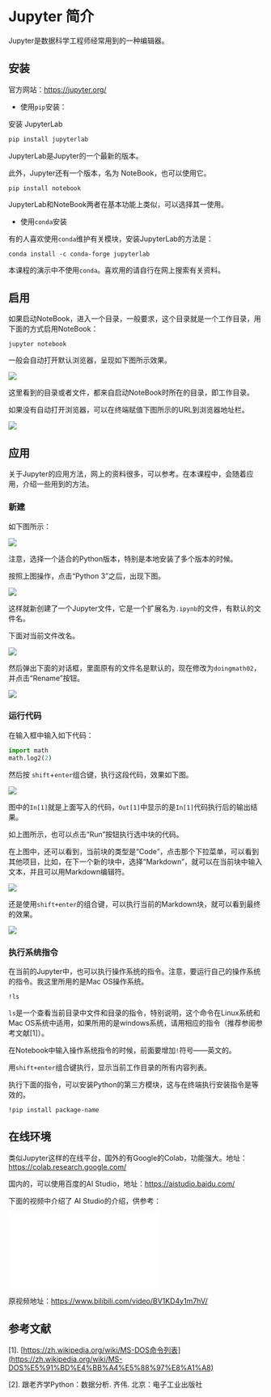 # Jupyter 简介

Jupyter是数据科学工程师经常用到的一种编辑器。

## 安装

官方网站：https://jupyter.org/

- 使用`pip`安装：

安装 JupyterLab

```python
pip install jupyterlab
```

JupyterLab是Jupyter的一个最新的版本。

此外，Jupyter还有一个版本，名为 NoteBook，也可以使用它。

```
pip install notebook
```

JupyterLab和NoteBook两者在基本功能上类似，可以选择其一使用。

- 使用`conda`安装

有的人喜欢使用`conda`维护有关模块，安装JupyterLab的方法是：

```
conda install -c conda-forge jupyterlab
```

本课程的演示中不使用`conda`。喜欢用的请自行在网上搜索有关资料。

## 启用

如果启动NoteBook，进入一个目录，一般要求，这个目录就是一个工作目录，用下面的方式启用NoteBook：

```
jupyter notebook
```

一般会自动打开默认浏览器，呈现如下图所示效果。

![](https://gitee.com/qiwsir/images/raw/master/2021-3-3/1614758328549-notebook01.png)

这里看到的目录或者文件，都来自启动NoteBook时所在的目录，即工作目录。

如果没有自动打开浏览器，可以在终端赋值下图所示的URL到浏览器地址栏。

![](https://gitee.com/qiwsir/images/raw/master/2021-3-3/1614758552348-notebook02.png)

## 应用

关于Jupyter的应用方法，网上的资料很多，可以参考。在本课程中，会随着应用，介绍一些用到的方法。

### 新建

如下图所示：

![](https://gitee.com/qiwsir/images/raw/master/2021-3-3/1614758931425-notebook03.png)

注意，选择一个适合的Python版本，特别是本地安装了多个版本的时候。

按照上图操作，点击“Python 3”之后，出现下图。

![](https://gitee.com/qiwsir/images/raw/master/2021-3-3/1614759025584-notebook04.png)

这样就新创建了一个Jupyter文件，它是一个扩展名为`.ipynb`的文件，有默认的文件名。

下面对当前文件改名。

![](https://gitee.com/qiwsir/images/raw/master/2021-3-3/1614759194944-notebook05.png)

然后弹出下面的对话框，里面原有的文件名是默认的，现在修改为`doingmath02`，并点击“Rename”按钮。

![](https://gitee.com/qiwsir/images/raw/master/2021-3-3/1614759370262-notebook06.png)

### 运行代码

在输入框中输入如下代码：

```python
import math
math.log2(2)
```

然后按 `shift`+`enter`组合键，执行这段代码，效果如下图。

![](https://gitee.com/qiwsir/images/raw/master/2021-3-3/1614759915521-notebook07.png)

图中的`In[1]`就是上面写入的代码，`Out[1]`中显示的是`In[1]`代码执行后的输出结果。

如上图所示，也可以点击“Run”按钮执行选中块的代码。

在上图中，还可以看到，当前块的类型是“Code”，点击那个下拉菜单，可以看到其他项目，比如，在下一个新的块中，选择“Markdown”，就可以在当前块中输入文本，并且可以用Markdown编辑符。

![](https://gitee.com/qiwsir/images/raw/master/2021-3-3/1614760235331-notebook08.png)

还是使用`shift+enter`的组合键，可以执行当前的Markdown块，就可以看到最终的效果。

![](https://gitee.com/qiwsir/images/raw/master/2021-3-3/1614760340913-notebook09.png)

### 执行系统指令

在当前的Jupyter中，也可以执行操作系统的指令。注意，要运行自己的操作系统的指令。我这里所用的是Mac OS操作系统。

```
!ls
```

`ls`是一个查看当前目录中文件和目录的指令，特别说明，这个命令在Linux系统和Mac OS系统中适用，如果所用的是windows系统，请用相应的指令（推荐参阅参考文献[1]）。

在Notebook中输入操作系统指令的时候，前面要增加`!`符号——英文的。

用`shift+enter`组合键执行，显示当前工作目录的所有内容列表。

执行下面的指令，可以安装Python的第三方模块，这与在终端执行安装指令是等效的。

```
!pip install package-name
```

## 在线环境

类似Jupyter这样的在线平台，国外的有Google的Colab，功能强大。地址：https://colab.research.google.com/

国内的，可以使用百度的AI Studio，地址：https://aistudio.baidu.com/

下面的视频中介绍了 AI Studio的介绍，供参考：

<iframe src="//player.bilibili.com/player.html?aid=711852170&bvid=BV1KD4y1m7hV&cid=228202605&page=1" scrolling="no" border="0" frameborder="no" framespacing="0" allowfullscreen="true"> </iframe>

原视频地址：https://www.bilibili.com/video/BV1KD4y1m7hV/



## 参考文献

[1]. [https://zh.wikipedia.org/wiki/MS-DOS命令列表](https://zh.wikipedia.org/wiki/MS-DOS%E5%91%BD%E4%BB%A4%E5%88%97%E8%A1%A8)

[2]. 跟老齐学Python：数据分析. 齐伟. 北京：电子工业出版社


